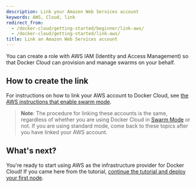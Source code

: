 ```yaml
---
description: Link your Amazon Web Services account
keywords: AWS, Cloud, link
redirect_from:
  - /docker-cloud/getting-started/beginner/link-aws/
  - /docker-cloud/getting-started/link-aws/
title: Link an Amazon Web Services account
---
```

You can create a role with AWS IAM (Identity and Access Management) so that Docker Cloud can provision and manage swarms on your behalf.

## How to create the link

For instructions on how to link your AWS account to Docker Cloud, see [the AWS instructions that enable swarm mode](/docker-cloud/cloud-swarm/link-aws-swarm.md).

> **Note**: The procedure for linking these accounts is the same, regardless of whether you are using Docker Cloud in [Swarm Mode](/docker-cloud/index.md) or not. If you are using standard mode, come back to these topics after you have linked your AWS account.

## What's next?

You're ready to start using AWS as the infrastructure provider for Docker Cloud! If you came here from the tutorial, [continue the tutorial and deploy your first node](/docker-cloud/getting-started/your_first_node.md).